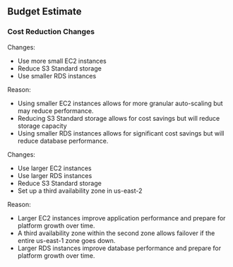 ## Budget Estimate
### Cost Reduction Changes
Changes:

- Use more small EC2 instances
- Reduce S3 Standard storage
- Use smaller RDS instances

Reason:
- Using smaller EC2 instances allows for more granular auto-scaling but may reduce performance.
- Reducing S3 Standard storage allows for cost savings but will reduce storage capacity
- Using smaller RDS instances allows for significant cost savings but will reduce database performance.

Changes:

- Use larger EC2 instances
- Use larger RDS instances
- Reduce S3 Standard storage
- Set up a third availability zone in us-east-2

Reason:
- Larger EC2 instances improve application performance and prepare for platform growth over time.
- A third availability zone within the second zone allows failover if the entire us-east-1 zone goes down.
- Larger RDS instances improve database performance and prepare for platform growth over time.